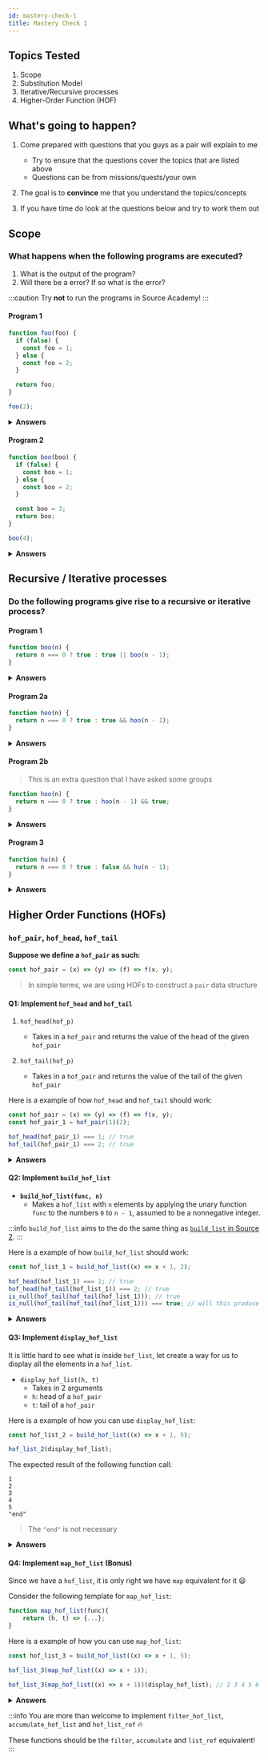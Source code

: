 ```yaml
---
id: mastery-check-1
title: Mastery Check 1
---
```


## Topics Tested

1. Scope
2. Substitution Model
3. Iterative/Recursive processes
4. Higher-Order Function (HOF)

## What's going to happen?

1. Come prepared with questions that you guys as a pair will explain to me

   - Try to ensure that the questions cover the topics that are listed above
   - Questions can be from missions/quests/your own

2. The goal is to **convince** me that you understand the topics/concepts

3. If you have time do look at the questions below and try to work them out

## Scope

### What happens when the following programs are executed?

1. What is the output of the program?
2. Will there be a error? If so what is the error?

:::caution
Try **not** to run the programs in Source Academy!
:::

#### Program 1

```javascript
function foo(foo) {
  if (false) {
    const foo = 1;
  } else {
    const foo = 2;
  }

  return foo;
}

foo(2);
```

<details><summary><b>Answers</b></summary>

**Output: 2**

However note that the `foo` in `return foo;` is binded to the `foo` in the function argument instead of the `foo` in the `else` block. This is because declarations in a conditional statement (`if-else` blocks) is not in the same scope as the `return` statement.

</details>

#### Program 2

```javascript
function boo(boo) {
  if (false) {
    const boo = 1;
  } else {
    const boo = 2;
  }

  const boo = 3;
  return boo;
}

boo(4);
```

<details><summary><b>Answers</b></summary>

**A error will be thrown!**

This is because there is a redeclaration of `boo` in the function in Line 8.

</details>

## Recursive / Iterative processes

### Do the following programs give rise to a **recursive** or **iterative** process?

#### Program 1

```javascript
function boo(n) {
  return n === 0 ? true : true || boo(n - 1);
}
```

<details><summary><b>Answers</b></summary>

**Iterative Process**

Note that the `||` can be converted into a conditional expression as such:

```javascript
function or(a, b) {
  return a ? true : b;
}
```

Therefore, when translated into the form of a conditional expression, we see that `boo(n)` will always just return a `true`.

> This is also called a short circuit evaluation

</details>

#### Program 2a

```javascript
function hoo(n) {
  return n === 0 ? true : true && hoo(n - 1);
}
```

<details><summary><b>Answers</b></summary>

**Iterative Process**

Similar to the `||` operator, the `&&` operator can also be converted into a conditional expression as such:

```javascript
function and(a, b) {
  return a ? b : false;
}
```

Following the evaluation of the conditional expression, we see that

`true && hoo(n-1);` -> `true ? hoo(n-1) : false;` -> `hoo(n-1);`

Since it evaluates to just `hoo(n-1);` in the end, we observe that there will be no deferred operations. Therefore it is a iterative process.

</details>

#### Program 2b

> This is an extra question that I have asked some groups

```javascript
function hoo(n) {
  return n === 0 ? true : hoo(n - 1) && true;
}
```

<details><summary><b>Answers</b></summary>

**Recursive Process**

:::tip
Refer to the implementation of `&&` in the answer for Q2a
:::

Note that in this case, since `hoo(n-1)` is the first operand, it will be translated to a conditional expression like such:

`hoo(n-1) && true` -> `hoo(n-1) ? true : false`

In this case, we will not be able to get the benefits of a short circuit evaluation, since the evaluation depends on return value of `hoo(n-1)`. Therefore there will be a deferred operations, that grows proportionally to `n`, implying that this is a recursive process.

</details>

#### Program 3

```javascript
function hu(n) {
  return n === 0 ? true : false && hu(n - 1);
}
```

<details><summary><b>Answers</b></summary>

**Iterative Process**

:::tip
Refer to the implementation of `&&` in the answer for Q2a
:::

This should be pretty trivial by now. There will be short circuit evaluation because of `false` being the first operand.

`false ? hu(n-1) : false` -> `false`

No deferred operations. In fact there will be no recursive calls at all, therefore it is iterative process.

</details>

## Higher Order Functions (HOFs)

### `hof_pair`, `hof_head`, `hof_tail`

**Suppose we define a `hof_pair` as such:**

```javascript
const hof_pair = (x) => (y) => (f) => f(x, y);
```

> In simple terms, we are using HOFs to construct a `pair` data structure

#### Q1: Implement `hof_head` and `hof_tail`

1. `hof_head(hof_p)`

   - Takes in a `hof_pair` and returns the value of the head of the given `hof_pair`

2. `hof_tail(hof_p)`
   - Takes in a `hof_pair` and returns the value of the tail of the given `hof_pair`

Here is a example of how `hof_head` and `hof_tail` should work:

```javascript
const hof_pair = (x) => (y) => (f) => f(x, y);
const hof_pair_1 = hof_pair(1)(2);

hof_head(hof_pair_1) === 1; // true
hof_tail(hof_pair_1) === 2; // true
```

<details><summary><b>Answers</b></summary>

```javascript
const hof_head = (p) => p((x, y) => x);
const hof_tail = (p) => p((x, y) => y);
```

> This appeared in the quest Functional Expressionism 🎉

</details>

#### Q2: Implement `build_hof_list`

- **`build_hof_list(func, n)`**
  - Makes a `hof_list` with `n` elements by applying the unary function `func` to the numbers `0` to `n - 1`, assumed to be a nonnegative integer.

:::info
`build_hof_list` aims to the do the same thing as [`build_list` in Source 2](https://docs.sourceacademy.org/source_2/global.html#build_list).
:::

Here is a example of how `build_hof_list` should work:

```javascript
const hof_list_1 = build_hof_list((x) => x + 1, 2);

hof_head(hof_list_1) === 1; // true
hof_head(hof_tail(hof_list_1)) === 2; // true
is_null(hof_tail(hof_tail(hof_list_1))); // true
is_null(hof_tail(hof_tail(hof_list_1))) === true; // will this produce a error 🤔? why/why not?
```

<details><summary><b>Answers</b></summary>

```javascript
function build_hof_list(func, n) {
  function build_list_helper(m) {
    return m >= n ? null : hof_pair(func(m))(build_list_helper(m + 1));
  }

  return build_list_helper(0);
}
```

</details>

#### Q3: Implement `display_hof_list`

It is little hard to see what is inside `hof_list`, let create a way for us to display all the elements in a `hof_list`.

- `display_hof_list(h, t)`
  - Takes in 2 arguments
  - `h`: head of a `hof_pair`
  - `t`: tail of a `hof_pair`

Here is a example of how you can use `display_hof_list`:

```javascript
const hof_list_2 = build_hof_list((x) => x + 1, 5);

hof_list_2(display_hof_list);
```

The expected result of the following function call:

```
1
2
3
4
5
"end"
```

> The `"end"` is not necessary

<details><summary><b>Answers</b></summary>

```javascript
function display_hof_list(h, t) {
  display(h);
  if (!is_null(t)) {
    t(display_hof_list);
  } else {
    display("end");
  }
}
```

</details>

#### Q4: Implement `map_hof_list` (Bonus)

Since we have a `hof_list`, it is only right we have `map` equivalent for it 😃

Consider the following template for `map_hof_list`:

```javascript
function map_hof_list(func){
    return (h, t) => {...};
}
```

Here is a example of how you can use `map_hof_list`:

```javascript
const hof_list_3 = build_hof_list((x) => x + 1, 5);

hof_list_3(map_hof_list((x) => x + 1));

hof_list_3(map_hof_list((x) => x + 1))(display_hof_list); // 2 3 4 5 6 "end"
```

<details><summary><b>Answers</b></summary>

```javascript
function map_hof_list(func) {
  function map_hof_helper(h, t) {
    return is_null(t) ? null : hof_pair(func(h))(t(map_hof_helper));
  }

  return map_hof_helper;
}
```

</details>

:::info
You are more than welcome to implement `filter_hof_list`, `accumulate_hof_list` and `hof_list_ref` 🔥

These functions should be the `filter`, `accumulate` and `list_ref` equivalent!
:::
